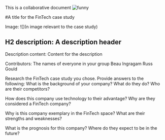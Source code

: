 This is a collaborative document
![funny](https://media0.giphy.com/media/hQKiGV6MG8WmsHg2yx/200w.gif?cid=6c09b952wky2o8puun7srhfexmzy20j990chu7z562oj6xq6&ep=v1_gifs_search&rid=200w.gif&ct=g)

#A title for the FinTech case study

Image: ![](n image relevant to the case study)

## H2 description: A description header

Description content: Content for the description

Contributors: The names of everyone in your group
Beau Ingragam
Russ Gould

Research the FinTech case study you chose. Provide answers to the following:
What is the background of your company? What do they do? Who are their competitors?

How does this company use technology to their advantage? Why are they considered a FinTech company?

Why is this company exemplary in the FinTech space? What are their strengths and weaknesses?

What is the prognosis for this company? Where do they expect to be in the future?
